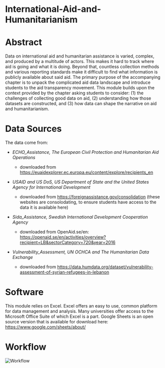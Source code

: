 # International-Aid-and-Humanitarianism

# **Abstract**

Data on international aid and humanitarian assistance is varied, complex, and produced by a multitude of actors. This makes it hard to track where aid is going and what it is doing. Beyond that, countless collection methods and various reporting standards make it difficult to find what information is publicly available about said aid. The primary purpose of the accompanying chapter is to unpack the complicated aid data landscape and introduce students to the aid transparency movement. This module builds upon the context provided by the chapter asking students to consider: (1) the challenges of collecting good data on aid, (2) understanding how those datasets are constructed, and (3) how data can shape the narrative on aid and humanitarianism.  

# **Data Sources**

The data come from: 
* _ECHO_Assistance, The European Civil Protection and Humanitarian Aid Operations_ 
  + downloaded from https://euaidexplorer.ec.europa.eu/content/explore/recipients_en
 
* _USAID and US DoS, US Department of State and the United States Agency for International Development_ 
  + downloaded from https://foreignassistance.gov/consolidation (these websites are consolodating, to ensure students have access to the data it is available here) 
  
* _Sida_Assistance, Swedish International Development Cooperation Agency_ 
  + downloaded from OpenAid.se/en: https://openaid.se/en/activities/overview?recipient=LB&sectorCategory=720&year=2016
  
* _Vulnerability_Assessment, UN OCHCA and The Humanitarian Data Exchange_
  + downloaded from https://data.humdata.org/dataset/vulnerability-assessment-of-syrian-refugees-in-lebanon

# **Software**

This module relies on Excel. Excel offers an easy to use, common platform for data management and analysis. Many universities offer access to the Microsoft Office Suite of which Excel is a part. Google Sheets is an open source version that is available for download here: https://www.google.com/sheets/about/

# **Workflow**

![Workflow](https://user-images.githubusercontent.com/78934470/117070573-8ac30880-acf3-11eb-810d-c4033c54fd14.jpg)

